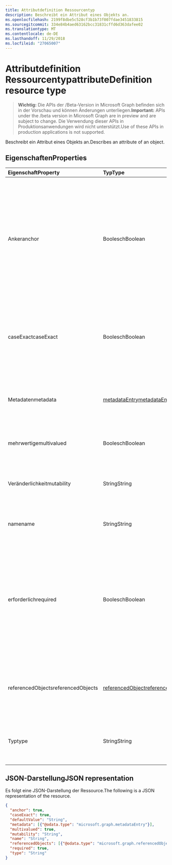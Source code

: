 ```yaml
---
title: Attributdefinition Ressourcentyp
description: Beschreibt ein Attribut eines Objekts an.
ms.openlocfilehash: 2199f8dbe5c528cf3b1b73f007fdae3451833815
ms.sourcegitcommit: 334e84b4aed63162bcc31831cffd6d363dafee02
ms.translationtype: MT
ms.contentlocale: de-DE
ms.lasthandoff: 11/29/2018
ms.locfileid: "27065007"
---
```

# <a name="attributedefinition-resource-type"></a><span data-ttu-id="5703e-103">Attributdefinition Ressourcentyp</span><span class="sxs-lookup"><span data-stu-id="5703e-103">attributeDefinition resource type</span></span>

> <span data-ttu-id="5703e-104">**Wichtig:** Die APIs der /Beta-Version in Microsoft Graph befinden sich in der Vorschau und können Änderungen unterliegen.</span><span class="sxs-lookup"><span data-stu-id="5703e-104">**Important:** APIs under the /beta version in Microsoft Graph are in preview and are subject to change.</span></span> <span data-ttu-id="5703e-105">Die Verwendung dieser APIs in Produktionsanwendungen wird nicht unterstützt.</span><span class="sxs-lookup"><span data-stu-id="5703e-105">Use of these APIs in production applications is not supported.</span></span>

<span data-ttu-id="5703e-106">Beschreibt ein Attribut eines Objekts an.</span><span class="sxs-lookup"><span data-stu-id="5703e-106">Describes an attribute of an object.</span></span>

## <a name="properties"></a><span data-ttu-id="5703e-107">Eigenschaften</span><span class="sxs-lookup"><span data-stu-id="5703e-107">Properties</span></span>

| <span data-ttu-id="5703e-108">Eigenschaft</span><span class="sxs-lookup"><span data-stu-id="5703e-108">Property</span></span>      | <span data-ttu-id="5703e-109">Typ</span><span class="sxs-lookup"><span data-stu-id="5703e-109">Type</span></span>      | <span data-ttu-id="5703e-110">Beschreibung</span><span class="sxs-lookup"><span data-stu-id="5703e-110">Description</span></span>    |
|:--------------|:----------|:---------------|
|<span data-ttu-id="5703e-111">Anker</span><span class="sxs-lookup"><span data-stu-id="5703e-111">anchor</span></span>         |<span data-ttu-id="5703e-112">Boolesch</span><span class="sxs-lookup"><span data-stu-id="5703e-112">Boolean</span></span>    | <span data-ttu-id="5703e-113">`true`Wenn das Attribut als Anker für das Objekt verwendet werden soll.</span><span class="sxs-lookup"><span data-stu-id="5703e-113">`true` if the attribute should be used as the anchor for the object.</span></span> <span data-ttu-id="5703e-114">Anchor Attribute benötigen einen eindeutigen Wert, der ein Objekt identifiziert und unveränderlich sein müssen.</span><span class="sxs-lookup"><span data-stu-id="5703e-114">Anchor attributes must have a unique value identifying an object, and must be immutable.</span></span> <span data-ttu-id="5703e-115">Der Standardwert lautet `false`.</span><span class="sxs-lookup"><span data-stu-id="5703e-115">Default is `false`.</span></span> <span data-ttu-id="5703e-116">Eine und nur ein einziges die Attribute des Objekts muss als Verankerung Unterstützung der Synchronisierung festgelegt werden.</span><span class="sxs-lookup"><span data-stu-id="5703e-116">One, and only one, of the object's attributes must be designated as the anchor to support synchronization.</span></span> |
|<span data-ttu-id="5703e-117">caseExact</span><span class="sxs-lookup"><span data-stu-id="5703e-117">caseExact</span></span>      |<span data-ttu-id="5703e-118">Boolesch</span><span class="sxs-lookup"><span data-stu-id="5703e-118">Boolean</span></span>    |<span data-ttu-id="5703e-119">`true`Wenn der Wert dieses Attributs wie die Groß-/Kleinschreibung beachtet behandelt werden soll.</span><span class="sxs-lookup"><span data-stu-id="5703e-119">`true` if value of this attribute should be treated as case-sensitive.</span></span> <span data-ttu-id="5703e-120">Diese Einstellung wirkt sich auf wie das Synchronisierungsmodul Änderungen für das Attribut erkennt.</span><span class="sxs-lookup"><span data-stu-id="5703e-120">This setting affects how the synchronization engine detects changes for the attribute.</span></span>|
|<span data-ttu-id="5703e-121">Metadaten</span><span class="sxs-lookup"><span data-stu-id="5703e-121">metadata</span></span>       |[<span data-ttu-id="5703e-122">metadataEntry</span><span class="sxs-lookup"><span data-stu-id="5703e-122">metadataEntry</span></span>](../resources/synchronization-metadataentry.md)    |<span data-ttu-id="5703e-123">Zusätzliche Erweiterungseigenschaften.</span><span class="sxs-lookup"><span data-stu-id="5703e-123">Additional extension properties.</span></span> <span data-ttu-id="5703e-124">Es sei denn, Sie explizit erwähnt, sollte Metadatenwerte nicht geändert werden.</span><span class="sxs-lookup"><span data-stu-id="5703e-124">Unless mentioned explicitly, metadata values should not be changed.</span></span>|
|<span data-ttu-id="5703e-125">mehrwertige</span><span class="sxs-lookup"><span data-stu-id="5703e-125">multivalued</span></span>    |<span data-ttu-id="5703e-126">Boolesch</span><span class="sxs-lookup"><span data-stu-id="5703e-126">Boolean</span></span>    |<span data-ttu-id="5703e-127">`true`Wenn ein Attribut mehrere Werte zulässig sind.</span><span class="sxs-lookup"><span data-stu-id="5703e-127">`true` if an attribute can have multiple values.</span></span> <span data-ttu-id="5703e-128">Der Standardwert lautet `false`.</span><span class="sxs-lookup"><span data-stu-id="5703e-128">Default is `false`.</span></span>|
|<span data-ttu-id="5703e-129">Veränderlichkeit</span><span class="sxs-lookup"><span data-stu-id="5703e-129">mutability</span></span>     |<span data-ttu-id="5703e-130">String</span><span class="sxs-lookup"><span data-stu-id="5703e-130">String</span></span>     |<span data-ttu-id="5703e-131">Ein Attribut Veränderlichkeit.</span><span class="sxs-lookup"><span data-stu-id="5703e-131">An attribute's mutability.</span></span> <span data-ttu-id="5703e-132">Mögliche Werte sind: `ReadWrite`, `ReadOnly`, `Immutable`, `WriteOnly`.</span><span class="sxs-lookup"><span data-stu-id="5703e-132">Possible values are:  `ReadWrite`, `ReadOnly`, `Immutable`, `WriteOnly`.</span></span> <span data-ttu-id="5703e-133">Der Standardwert lautet `ReadWrite`.</span><span class="sxs-lookup"><span data-stu-id="5703e-133">Default is `ReadWrite`.</span></span>|
|<span data-ttu-id="5703e-134">name</span><span class="sxs-lookup"><span data-stu-id="5703e-134">name</span></span>           |<span data-ttu-id="5703e-135">String</span><span class="sxs-lookup"><span data-stu-id="5703e-135">String</span></span>     |<span data-ttu-id="5703e-136">Name des Attributs.</span><span class="sxs-lookup"><span data-stu-id="5703e-136">Name of the attribute.</span></span> <span data-ttu-id="5703e-137">Muss innerhalb der Objektdefinition eindeutig sein.</span><span class="sxs-lookup"><span data-stu-id="5703e-137">Must be unique within the object definition.</span></span> <span data-ttu-id="5703e-138">Lässt keine Nullwerte zu.</span><span class="sxs-lookup"><span data-stu-id="5703e-138">Not nullable.</span></span>|
|<span data-ttu-id="5703e-139">erforderlich</span><span class="sxs-lookup"><span data-stu-id="5703e-139">required</span></span>       |<span data-ttu-id="5703e-140">Boolesch</span><span class="sxs-lookup"><span data-stu-id="5703e-140">Boolean</span></span>    |<span data-ttu-id="5703e-141">`true`Wenn das Attribut erforderlich ist.</span><span class="sxs-lookup"><span data-stu-id="5703e-141">`true` if attribute is required.</span></span> <span data-ttu-id="5703e-142">Objekt kann nicht erstellt werden, wenn die erforderlichen Attribute fehlen.</span><span class="sxs-lookup"><span data-stu-id="5703e-142">Object can not be created if any of the required attributes are missing.</span></span> <span data-ttu-id="5703e-143">Wenn das required-Attribut während der Synchronisierung keinen Wert aufweist, wird der Standardwert verwendet werden.</span><span class="sxs-lookup"><span data-stu-id="5703e-143">If during synchronization, the required attribute has no value, the default value will be used.</span></span> <span data-ttu-id="5703e-144">Wenn der Standardwert nicht festgelegt wurde, wird die Synchronisierung einen Fehler aufgezeichnet.</span><span class="sxs-lookup"><span data-stu-id="5703e-144">If default the value was not set, synchronization will record an error.</span></span>|
|<span data-ttu-id="5703e-145">referencedObjects</span><span class="sxs-lookup"><span data-stu-id="5703e-145">referencedObjects</span></span>|[<span data-ttu-id="5703e-146">referencedObject</span><span class="sxs-lookup"><span data-stu-id="5703e-146">referencedObject</span></span>](../resources/synchronization-referencedobject.md) |<span data-ttu-id="5703e-147">Für Attribute mit `reference` eingeben, Listen die Objekte verwiesen wird (beispielsweise die `manager` Attribut würde auflisten `User` als das referenzierte Objekt).</span><span class="sxs-lookup"><span data-stu-id="5703e-147">For attributes with `reference` type, lists referenced objects (for example, the `manager` attribute would list `User` as the referenced object).</span></span>|
|<span data-ttu-id="5703e-148">Typ</span><span class="sxs-lookup"><span data-stu-id="5703e-148">type</span></span>           |<span data-ttu-id="5703e-149">String</span><span class="sxs-lookup"><span data-stu-id="5703e-149">String</span></span>     |<span data-ttu-id="5703e-150">Attributtyp Wert.</span><span class="sxs-lookup"><span data-stu-id="5703e-150">Attribute value type.</span></span> <span data-ttu-id="5703e-151">Mögliche Werte: `String`, `Integer`, `Reference`, `Binary`, `Boolean`.</span><span class="sxs-lookup"><span data-stu-id="5703e-151">Possible values are: `String`, `Integer`, `Reference`, `Binary`, `Boolean`.</span></span> <span data-ttu-id="5703e-152">Der Standardwert lautet `String`.</span><span class="sxs-lookup"><span data-stu-id="5703e-152">Default is `String`.</span></span>|

## <a name="json-representation"></a><span data-ttu-id="5703e-153">JSON-Darstellung</span><span class="sxs-lookup"><span data-stu-id="5703e-153">JSON representation</span></span>

<span data-ttu-id="5703e-154">Es folgt eine JSON-Darstellung der Ressource.</span><span class="sxs-lookup"><span data-stu-id="5703e-154">The following is a JSON representation of the resource.</span></span>

<!-- {
  "blockType": "resource",
  "optionalProperties": [

  ],
  "@odata.type": "microsoft.graph.attributeDefinition"
}-->

```json
{
  "anchor": true,
  "caseExact": true,
  "defaultValue": "String",
  "metadata": [{"@odata.type": "microsoft.graph.metadataEntry"}],
  "multivalued": true,
  "mutability": "String",
  "name": "String",
  "referencedObjects": [{"@odata.type": "microsoft.graph.referencedObject"}],
  "required": true,
  "type": "String"
}

```

<!-- uuid: 8fcb5dbc-d5aa-4681-8e31-b001d5168d79
2015-10-25 14:57:30 UTC -->
<!-- {
  "type": "#page.annotation",
  "description": "attributeDefinition resource",
  "keywords": "",
  "section": "documentation",
  "tocPath": ""
}-->